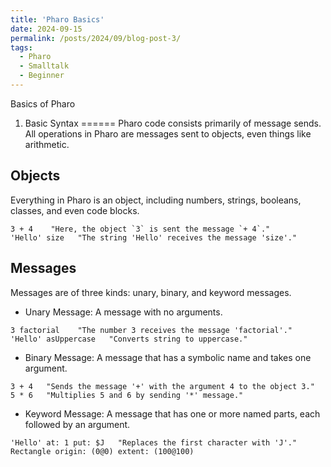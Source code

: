 ```yaml
---
title: 'Pharo Basics'
date: 2024-09-15
permalink: /posts/2024/09/blog-post-3/
tags:
  - Pharo
  - Smalltalk
  - Beginner
---
```


Basics of Pharo

1. Basic Syntax
======
Pharo code consists primarily of message sends. All operations in Pharo are messages sent to objects, even things like arithmetic.

## Objects
Everything in Pharo is an object, including numbers, strings, booleans, classes, and even code blocks.

```
3 + 4    "Here, the object `3` is sent the message `+ 4`."
'Hello' size   "The string 'Hello' receives the message 'size'."
```

## Messages
Messages are of three kinds: unary, binary, and keyword messages.

- Unary Message: A message with no arguments.
``` 
3 factorial    "The number 3 receives the message 'factorial'."
'Hello' asUppercase   "Converts string to uppercase."
```

- Binary Message: A message that has a symbolic name and takes one argument.
```
3 + 4   "Sends the message '+' with the argument 4 to the object 3."
5 * 6   "Multiplies 5 and 6 by sending '*' message."
```


- Keyword Message: A message that has one or more named parts, each followed by an argument.
```
'Hello' at: 1 put: $J   "Replaces the first character with 'J'."
Rectangle origin: (0@0) extent: (100@100) 
```